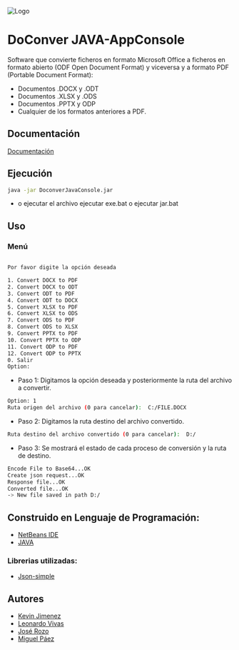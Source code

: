 ![Logo](https://i.ibb.co/9pFNcg6/LOGO-DOCONVER.png)


# DoConver JAVA-AppConsole

Software que convierte ficheros en formato Microsoft Office a ficheros en formato abierto (ODF Open Document Format) y viceversa y a formato PDF (Portable Document Format):

- Documentos .DOCX y .ODT
- Documentos .XLSX y .ODS
- Documentos .PPTX y ODP
- Cualquier de los formatos anteriores a PDF.

## Documentación

[Documentación](https://drive.google.com/drive/folders/10X-lDvIhlMxB_BVQY8SEwBDpAj-AxOQ4?usp=sharing)

## Ejecución

```bash
java -jar DoconverJavaConsole.jar
```
- o ejecutar el archivo ejecutar exe.bat o ejecutar jar.bat

## Uso

### Menú 
```bash

Por favor digite la opción deseada

1. Convert DOCX to PDF
2. Convert DOCX to ODT
3. Convert ODT to PDF
4. Convert ODT to DOCX
5. Convert XLSX to PDF
6. Convert XLSX to ODS
7. Convert ODS to PDF
8. Convert ODS to XLSX
9. Convert PPTX to PDF
10. Convert PPTX to ODP
11. Convert ODP to PDF
12. Convert ODP to PPTX
0. Salir
Option: 

```
- Paso 1: Digitamos la opción deseada y posteriormente la ruta del archivo a convertir.
```bash
Option: 1
Ruta origen del archivo (0 para cancelar):  C:/FILE.DOCX
```

- Paso 2: Digitamos la ruta destino del archivo convertido.
```bash
Ruta destino del archivo convertido (0 para cancelar):  D:/
```

- Paso 3: Se mostrará el estado de cada proceso de conversión y la ruta de destino.
```bash
Encode File to Base64...OK
Create json request...OK
Response file...OK
Converted file...OK
-> New file saved in path D:/
```

## Construido en Lenguaje de Programación:
- [NetBeans IDE]()
- [JAVA]()

### Librerias utilizadas:
- [Json-simple]()

## Autores
- [Kevin Jimenez](https://github.com/Kevinjimenez0119)
- [Leonardo Vivas](https://github.com/LeonardoVivasAndrade)
- [José Rozo](https://github.com/joseedye)
- [Miguel Páez](https://github.com/1151613)
